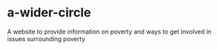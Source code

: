 # a-wider-circle
A website to provide information on poverty and ways to get involved in issues surrounding poverty
